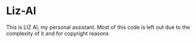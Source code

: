 # Liz-AI
This is LIZ AI, my personal assistant. Most of this code is left out due to the complexity of it and for copyright reasons
